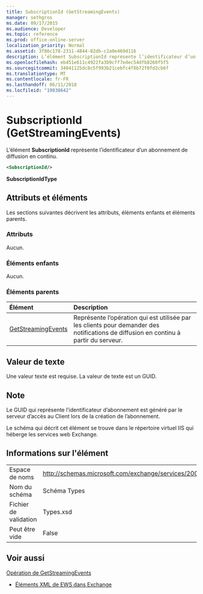 ```yaml
---
title: SubscriptionId (GetStreamingEvents)
manager: sethgros
ms.date: 09/17/2015
ms.audience: Developer
ms.topic: reference
ms.prod: office-online-server
localization_priority: Normal
ms.assetid: 3f86c178-2311-4844-82db-c2a0e469d116
description: L’élément SubscriptionId représente l’identificateur d’un abonnement de diffusion en continu.
ms.openlocfilehash: eb451e611c4922fa3b9cff7edec54dfb8260f5f5
ms.sourcegitcommit: 34041125dc8c5f993b21cebfc4f8b72f0fd2cb6f
ms.translationtype: MT
ms.contentlocale: fr-FR
ms.lasthandoff: 06/11/2018
ms.locfileid: "19838642"
---
```

# <a name="subscriptionid-getstreamingevents"></a>SubscriptionId (GetStreamingEvents)

L’élément **SubscriptionId** représente l’identificateur d’un abonnement de diffusion en continu. 
  
```XML
<SubscriptionId/>
```

 **SubscriptionIdType**
## <a name="attributes-and-elements"></a>Attributs et éléments

Les sections suivantes décrivent les attributs, éléments enfants et éléments parents.
  
### <a name="attributes"></a>Attributs

Aucun.
  
### <a name="child-elements"></a>Éléments enfants

Aucun.
  
### <a name="parent-elements"></a>Éléments parents

|**Élément**|**Description**|
|:-----|:-----|
|[GetStreamingEvents](getstreamingevents.md) <br/> |Représente l’opération qui est utilisée par les clients pour demander des notifications de diffusion en continu à partir du serveur.  <br/> |
   
## <a name="text-value"></a>Valeur de texte

Une valeur texte est requise. La valeur de texte est un GUID.
  
## <a name="remarks"></a>Note

Le GUID qui représente l’identificateur d’abonnement est généré par le serveur d’accès au Client lors de la création de l’abonnement.
  
Le schéma qui décrit cet élément se trouve dans le répertoire virtuel IIS qui héberge les services web Exchange.
  
## <a name="element-information"></a>Informations sur l'élément

|||
|:-----|:-----|
|Espace de noms  <br/> |http://schemas.microsoft.com/exchange/services/2006/types  <br/> |
|Nom du schéma  <br/> |Schéma Types  <br/> |
|Fichier de validation  <br/> |Types.xsd  <br/> |
|Peut être vide  <br/> |False  <br/> |
   
## <a name="see-also"></a>Voir aussi



[Opération de GetStreamingEvents](getstreamingevents-operation.md)


- [Éléments XML de EWS dans Exchange](ews-xml-elements-in-exchange.md)

